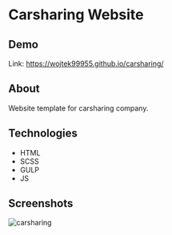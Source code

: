 
# Carsharing Website



## Demo

Link: https://wojtek99955.github.io/carsharing/


## About

Website template for carsharing company.

## Technologies

* HTML
* SCSS
* GULP
* JS


## Screenshots

![carsharing](https://wojtekk-dev.netlify.app/img/screens/carsharing.png)

